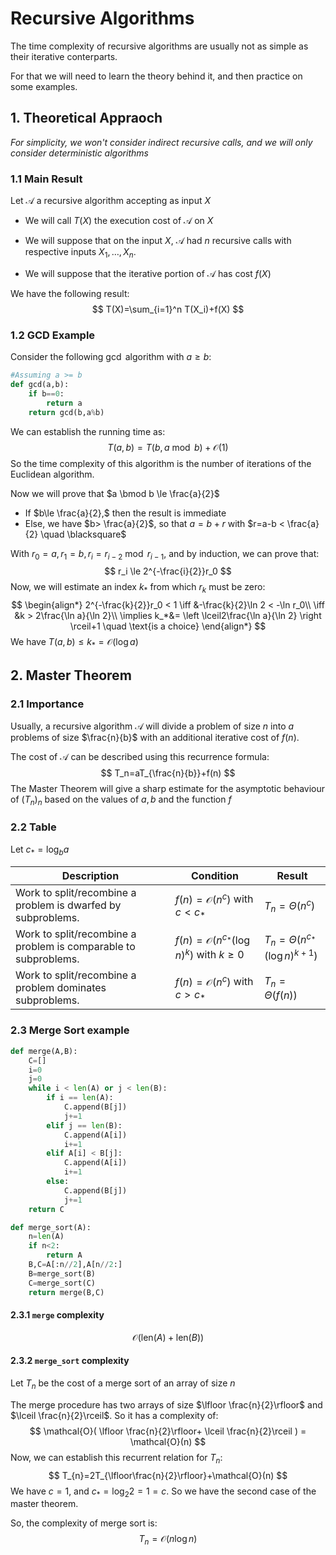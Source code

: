 # Recursive Algorithms


The time complexity of recursive algorithms are usually not as simple as their iterative conterparts.

For that we will need to learn the theory behind it, and then practice on some examples.

## 1. Theoretical Appraoch

*For simplicity, we won't consider indirect recursive calls, and we will only consider deterministic algorithms*

### 1.1 Main Result

Let $\mathcal{A}$ a recursive algorithm accepting as input $X$

- We will call $T(X)$ the execution cost of $\mathcal{A}$ on $X$

- We will suppose that on the input $X$, $\mathcal{A}$ had $n$ recursive calls with respective inputs $X_1,\dots,X_n.$
- We will suppose that the iterative portion of $\mathcal{A}$ has cost $f(X)$

We have the following result:
$$
T(X)=\sum_{i=1}^n T(X_i)+f(X)
$$

### 1.2 GCD Example

Consider the following $\gcd$ algorithm with $a\ge b$:

```python
#Assuming a >= b
def gcd(a,b):
    if b==0:
        return a
    return gcd(b,a%b)
```

We can establish the running time as:
$$
T(a,b)=T(b,a\bmod b)+\mathcal{O}(1)
$$
So the time complexity of this algorithm is the number of iterations of the Euclidean algorithm.

Now we will prove that $a \bmod b \le \frac{a}{2}$

- If $b\le \frac{a}{2},$ then the result is immediate
- Else, we have $b> \frac{a}{2}$, so that $a=b+r$ with $r=a-b < \frac{a}{2} \quad \blacksquare$

With $r_0=a,r_1=b,r_i=r_{i-2}\bmod r_{i-1}$, and by induction, we can prove that:
$$
r_i \le 2^{-\frac{i}{2}}r_0
$$
Now, we will estimate an index $k_*$ from which $r_k$ must be zero:
$$
\begin{align*}
2^{-\frac{k}{2}}r_0 < 1 \iff &-\frac{k}{2}\ln 2 < -\ln r_0\\
\iff &k > 2\frac{\ln a}{\ln 2}\\
\implies k_*&= \left \lceil2\frac{\ln a}{\ln 2} \right \rceil+1 \quad \text{is a choice}
\end{align*}
$$
We have $T(a,b) \le k_* =\mathcal{O}(\log a)$ 



## 2. Master Theorem

### 2.1 Importance

Usually, a recursive algorithm $\mathcal{A}$ will divide a problem of size $n$ into $a$ problems of size $\frac{n}{b}$ with an additional iterative cost of $f(n)$.

The cost of $\mathcal{A}$ can be described using this recurrence formula:
$$
T_n=aT_{\frac{n}{b}}+f(n)
$$
The Master Theorem will give a sharp estimate for the asymptotic behaviour of $(T_n)_{n}$ based on the values of $a,b$ and the function $f$

### 2.2 Table

Let $c_*=\log_b a$

| Description                                                  | Condition                                                    | Result                                         |
| ------------------------------------------------------------ | ------------------------------------------------------------ | ---------------------------------------------- |
| Work to split/recombine a problem is dwarfed by subproblems. | $f(n)=\mathcal{O}(n^c)$ with $c<c_*$                         | $T_n=\Theta(n^c)$                              |
| Work to split/recombine a problem is comparable to subproblems. | $f(n)=\mathcal{O}\left(n^{c_*} (\log n)^k\right)$ with $k\ge 0$ | $T_n=\Theta(n^{c_*}\left(\log n\right)^{k+1})$ |
| Work to split/recombine a problem dominates subproblems.     | $f(n)=\mathcal{O}(n^c)$ with $c>c_*$                         | $T_n=\Theta(f(n))$                             |



### 2.3 Merge Sort example

```python
def merge(A,B):
    C=[]
    i=0
    j=0
    while i < len(A) or j < len(B):
        if i == len(A):
            C.append(B[j])
            j+=1
        elif j == len(B):
            C.append(A[i])
            i+=1
        elif A[i] < B[j]:
            C.append(A[i])
            i+=1
        else:
            C.append(B[j])
            j+=1
    return C

def merge_sort(A):
    n=len(A)
    if n<2:
    	return A
    B,C=A[:n//2],A[n//2:]
    B=merge_sort(B)
    C=merge_sort(C)
    return merge(B,C)
```

#### 2.3.1 `merge` complexity

$$
\mathcal{O}(\text{len}(A)+\text{len}(B))
$$

#### 2.3.2  `merge_sort` complexity

Let $T_n$ be the cost of a merge sort of an array of size $n$

The merge procedure has two arrays of size $\lfloor \frac{n}{2}\rfloor$  and $\lceil \frac{n}{2}\rceil$. So it has a complexity of:
$$
\mathcal{O}( \lfloor \frac{n}{2}\rfloor+ \lceil \frac{n}{2}\rceil ) = \mathcal{O}(n)
$$
Now, we can establish this recurrent relation for $T_n$:
$$
T_{n}=2T_{\lfloor\frac{n}{2}\rfloor}+\mathcal{O}(n)
$$
We have $c=1,$ and $c_*=\log_2 2=1=c$. So we have the second case of the master theorem.

So, the complexity of merge sort is:
$$
T_n = \mathcal{O}(n\log n)
$$

